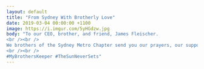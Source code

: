 ```yaml
---
layout: default
title: "From Sydney With Brotherly Love"
date: 2019-03-04 00:00:00 +1100
image: https://i.imgur.com/5yHGdzw.jpg
body: "To our CEO, brother, and friend, James Fleischer.
<br /><br />
We brothers of the Sydney Metro Chapter send you our prayers, our support, and our confidence that you can beat this thing. We believe in you, Jim, and the entire brotherhood is in your corner because we all know your strength.
<br /><br />
#MyBrothersKeeper #TheSunNeverSets"
---
```


